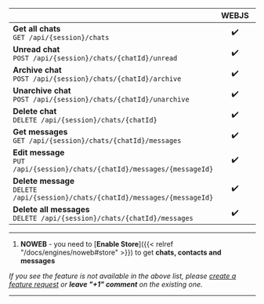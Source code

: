 |                                                                                     | WEBJS | NOWEB |
|-------------------------------------------------------------------------------------|:-----:|:-----:|
| **Get all chats** <br> `GET /api/{session}/chats`                                   |  ✔️   |  ✔️¹  |
| **Unread chat** <br> `POST /api/{session}/chats/{chatId}/unread`                    |  ✔️   |  ✔️¹  |
| **Archive chat** <br> `POST /api/{session}/chats/{chatId}/archive`                  |  ✔️   |  ✔️¹  |
| **Unarchive chat** <br> `POST /api/{session}/chats/{chatId}/unarchive`              |  ✔️   |  ✔️¹  |
| **Delete chat** <br> `DELETE /api/{session}/chats/{chatId}`                         |  ✔️   |       |
| **Get messages** <br> `GET /api/{session}/chats/{chatId}/messages`                  |  ✔️   |  ✔️¹  |
| **Edit message** <br> `PUT /api/{session}/chats/{chatId}/messages/{messageId}`      |  ✔️   |  ✔️   |
| **Delete message** <br> `DELETE /api/{session}/chats/{chatId}/messages/{messageId}` |  ✔️   |  ✔️   |
| **Delete all messages** <br> `DELETE /api/{session}/chats/{chatId}/messages`        |  ✔️   |       |

****
1. **NOWEB** - you need to [**Enable Store**]({{< relref "/docs/engines/noweb#store" >}}) to get **chats, contacts and messages**

_If you see the feature is not available in the above list, please [create a feature request](https://github.com/devlikeapro/waha/issues/new/choose) or **leave "+1" comment** on the existing one._
****
